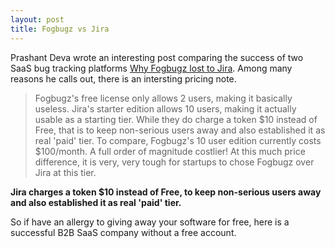 ```yaml
---
layout: post
title: Fogbugz vs Jira
---
```


Prashant Deva wrote an interesting post comparing the success of two SaaS bug tracking platforms [Why Fogbugz lost to Jira](http://movingfulcrum.com/why-fogbugz-lost-to-jira/). Among many reasons he calls out, there is an intersting pricing note.

> Fogbugz's free license only allows 2 users, making it basically useless.
> Jira's starter edition allows 10 users, making it actually usable as a starting tier. While they do charge a token $10 instead of Free, that is to keep non-serious users away and also established it as real 'paid' tier.
> To compare, Fogbugz's 10 user edition currently costs $100/month.
> A full order of magnitude costlier! At this much price difference, it is very, very tough for startups to chose Fogbugz over Jira at this tier.

**Jira charges a token $10 instead of Free, to keep non-serious users away and also established it as real 'paid' tier.**

So if have an allergy to giving away your software for free, here is a successful B2B SaaS company without a free account.
